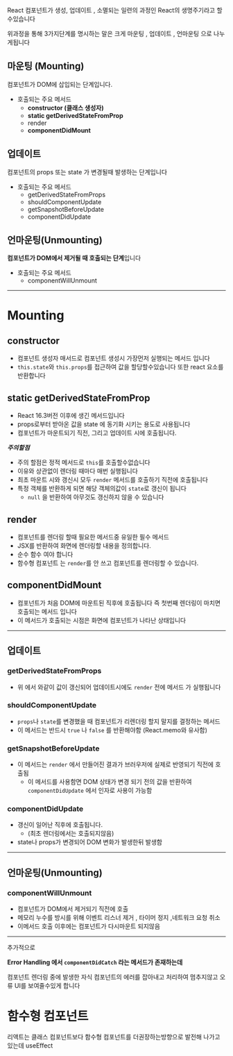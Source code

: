 React 컴포넌트가 생성, 업데이트 , 소멸되는 일련의 과정인 React의 생명주기라고 할수있습니다

위과정을 통해 3가지단계를 명시하는 말은 크게 마운팅 , 업데이트 , 언마운팅 으로 나누게됩니다

## 마운팅 (Mounting)

컴포넌트가 DOM에 삽입되는 단계입니다.

- 호출되는 주요 메서드
  - **constructor (클래스 생성자)**
  - **static getDerivedStateFromProp**
  - render
  - **componentDidMount**

## 업데이트

컴포넌트의 props 또는 state 가 변경될때 발생하는 단계입니다

- 호출되는 주요 메서드
  - getDerivedStateFromProps
  - shouldComponentUpdate
  - getSnapshotBeforeUpdate
  - componentDidUpdate

## **언마운팅(Unmounting)**

**컴포넌트가 DOM에서 제거될 때 호출되는 단계**입니다

- 호출되는 주요 메서드
  - componentWillUnmount

---

# Mounting

## **constructor**

- 컴포넌트 생성자 매서드로 컴포넌트 생성시 가장먼저 실행되는 메서드 입니다
- `this.state`와 `this.props`를 접근하여 값을 할당할수있습니다 또한 react 요소를 반환합니다

## **static getDerivedStateFromProp**

- React 16.3버전 이후에 생긴 메서드입니다
- props로부터 받아온 값을 state 에 동기화 시키는 용도로 사용됩니다
- 컴포넌트가 마운트되기 직전, 그리고 업데이트 시에 호출됩니다.

**_주의할점_**

- 주의 할점은 정적 메서드로 `this`를 호출할수없습니다
- 이유와 상관없이 렌더링 때마다 매번 실행됩니다
- 최초 마운트 시와 갱신시 모두 `render` 메서드를 호출하기 직전에 호출됩니다
- 특정 객체를 반환하게 되면 해당 객체의값이 `state`로 갱신이 됩니다
  - `null` 을 반환하여 아무것도 갱신하지 않을 수 있습니다

## **render**

- 컴포넌트를 렌더링 할때 필요한 메서드중 유일한 필수 메서드
- JSX를 반환하여 화면에 렌더링할 내용을 정의합니다.
- 순수 함수 여야 합니다
- 함수형 컴포넌트 는 `render`를 안 쓰고 컴포넌트를 렌더링할 수 있습니다.

## componentDidMount

- 컴포넌트가 처음 DOM에 마운트된 직후에 호출됩니다 즉 첫번째 렌더링이 마치면 호출되는 메서드 입니다
- 이 메서드가 호출되는 시점은 화면에 컴포넌트가 나타난 상태입니다

---

## 업데이트

### getDerivedStateFromProps

- 위 에서 와같이 값이 갱신되어 업데이트시에도 `render` 전에 메서드 가 실행됩니다

### shouldComponentUpdate

- `props`나 `state`를 변경했을 때 컴포넌트가 리렌더링 할지 말지를 결정하는 메서드
- 이 메서드는 반드시 `true` 나 `false` 를 반환해야함 (React.memo와 유사함)

### getSnapshotBeforeUpdate

- 이 메서드는 `render` 에서 만들어진 결과가 브러우저에 실제로 반영되기 직전에 호출됨
  - 이 메서드를 사용함면 DOM 상태가 변경 되기 전의 값을 반환하여 `componentDidUpdate` 에서 인자로 사용이 가능함

### componentDidUpdate

- 갱신이 일어난 직후에 호출됩니다.
  - (최초 렌더링에서는 호출되지않음)
- state나 props가 변경되어 DOM 변화가 발생한뒤 발생함

---

## **언마운팅(Unmounting)**

### componentWillUnmount

- 컴포넌트가 DOM에서 제거되기 직전에 호출
- 메모리 누수를 방시를 위해 이벤트 리스너 제거 , 타이머 정지 ,네트워크 요청 취소
- 이메서드 호출 이후에는 컴포넌트가 다시마운트 되지않음

---

추가적으로

**Error Handling 에서 `componentDidCatch` 라는 메서드가 존재하는데**

컴포넌트 렌더링 중에 발생한 자식 컴포넌트의 에러를 잡아내고 처리하여 멈추지않고 오류 UI를 보여줄수있게 합니다

# 함수형 컴포넌트

리액트는 클래스 컴포넌트보다 함수형 컴포넌트를 더권장하는방향으로 발전해 나가고 있는데
useEffect
